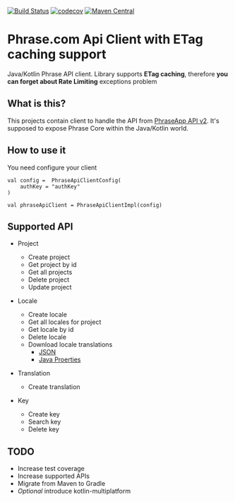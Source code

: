 [![Build Status](https://travis-ci.com/isadounikau/phrase-client.svg?branch=master)](https://travis-ci.com/isadounikau/phrase-client)
[![codecov](https://codecov.io/gh/isadounikau/phrase-client/branch/master/graph/badge.svg)](https://codecov.io/gh/isadounikau/phrase-client)
[![Maven Central](https://maven-badges.herokuapp.com/maven-central/com.isadounikau/phrase-client/badge.svg)](https://maven-badges.herokuapp.com/maven-central/com.isadounikau/phrase-client/badge.svg)
# Phrase.com Api Client with ETag caching support
Java/Kotlin Phrase API client. Library supports **ETag caching**, therefore **you can forget about Rate Limiting** exceptions problem

## What is this?
This projects contain client to handle the API from [PhraseApp API v2](http://docs.phraseapp.com/api/v2/).
It's supposed to expose Phrase Core within the Java/Kotlin world.

## How to use it

You need configure your client 
```
val config =  PhraseApiClientConfig(
    authKey = "authKey"
)

val phraseApiClient = PhraseApiClientImpl(config)
```
## Supported API
* Project
  * Create project
  * Get project by id
  * Get all projects
  * Delete project
  * Update project

* Locale
  * Create locale
  * Get all locales for project
  * Get locale by id
  * Delete locale
  * Download locale translations
    * [JSON](https://help.phrase.com/help/chrome-json-messages)
    * [Java Proerties](https://help.phrase.com/help/java-properties)
  
* Translation
  * Create translation

* Key
  * Create key
  * Search key
  * Delete key

## TODO
* Increase test coverage
* Increase supported APIs
* Migrate from Maven to Gradle 
* *Optional* introduce kotlin-multiplatform 
